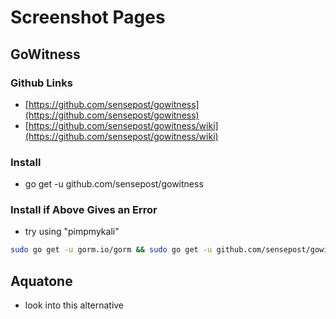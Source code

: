 # Screenshot Pages

## GoWitness

### Github Links

* [https://github.com/sensepost/gowitness](https://github.com/sensepost/gowitness)
* [https://github.com/sensepost/gowitness/wiki](https://github.com/sensepost/gowitness/wiki)

### Install

* go get -u github.com/sensepost/gowitness

### Install if Above Gives an Error

* try using "pimpmykali"

```bash
sudo go get -u gorm.io/gorm && sudo go get -u github.com/sensepost/gowitness
```

## Aquatone

* look into this alternative

